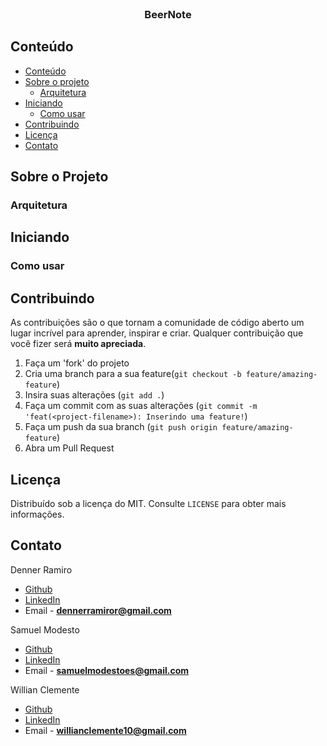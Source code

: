 <br />
<p align="center">
  <h3 align="center">BeerNote</h3>
</p>

<!-- TABLE OF CONTENTS -->

## Conteúdo

- [Conteúdo](#Conteúdo)
- [Sobre o projeto](#Sobre-o-Projeto)
  - [Arquitetura](#Arquitetura)
- [Iniciando](#Iniciando)
  - [Como usar](#Como-usar)
- [Contribuindo](#Contribuindo)
- [Licença](#Licença)
- [Contato](#Contato)

## Sobre o Projeto

### Arquitetura

## Iniciando


### Como usar


## Contribuindo

As contribuições são o que tornam a comunidade de código aberto um lugar incrível para aprender, inspirar e criar. Qualquer contribuição que você fizer será **muito apreciada**.

1. Faça um 'fork' do projeto
2. Cria uma branch para a sua feature(`git checkout -b feature/amazing-feature`)
3. Insira suas alterações (`git add .`)
4. Faça um commit com as suas alterações (`git commit -m 'feat(<project-filename>): Inserindo uma feature!`)
5. Faça um push da sua branch (`git push origin feature/amazing-feature`)
6. Abra um Pull Request

## Licença

Distribuído sob a licença do MIT. Consulte `LICENSE` para obter mais informações.

## Contato

Denner Ramiro
- [Github](https://github.com/DennerRR) 
- [LinkedIn](https://www.linkedin.com/in/denner-ramiro-ribeiro-795960200/)
- Email - **dennerramiror@gmail.com**

Samuel Modesto 
- [Github](https://github.com/SamuelModesto) 
- [LinkedIn](https://www.linkedin.com/in/samuelmodesto)
- Email - **samuelmodestoes@gmail.com**

Willian Clemente
- [Github](https://github.com/WillianGiovanni) 
- [LinkedIn](https://www.linkedin.com/in/willian-clemente-b873b41b2/)
- Email - **willianclemente10@gmail.com**
